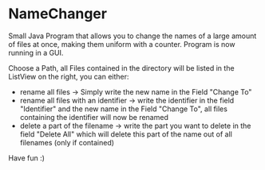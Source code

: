 # NameChanger
Small Java Program that allows you to change the names of a large amount of files at once, making them uniform with a counter. Program is now running in a GUI. 

Choose a Path, all Files contained in the directory will be listed in the ListView on the right, you can either:
- rename all files -> Simply write the new name in the Field "Change To"
- rename all files with an identifier -> write the identifier in the field "Identifier" and the new name in the Field "Change To", all files containing the identifier will now be renamed
- delete a part of the filename -> write the part you want to delete in the field "Delete All" which will delete this part of the name out of all filenames (only if contained)

Have fun :)
